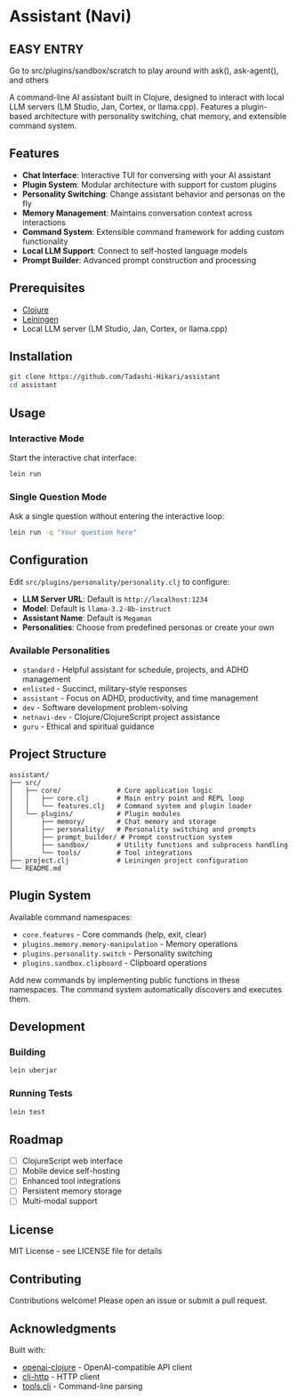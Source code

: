 # Assistant (Navi)

## EASY ENTRY

Go to src/plugins/sandbox/scratch to play around with ask(), ask-agent(), and others


A command-line AI assistant built in Clojure, designed to interact with local LLM servers (LM Studio, Jan, Cortex, or llama.cpp). Features a plugin-based architecture with personality switching, chat memory, and extensible command system.

## Features

- **Chat Interface**: Interactive TUI for conversing with your AI assistant
- **Plugin System**: Modular architecture with support for custom plugins
- **Personality Switching**: Change assistant behavior and personas on the fly
- **Memory Management**: Maintains conversation context across interactions
- **Command System**: Extensible command framework for adding custom functionality
- **Local LLM Support**: Connect to self-hosted language models
- **Prompt Builder**: Advanced prompt construction and processing

## Prerequisites

- [Clojure](https://clojure.org/guides/getting_started)
- [Leiningen](https://leiningen.org/)
- Local LLM server (LM Studio, Jan, Cortex, or llama.cpp)

## Installation

```bash
git clone https://github.com/Tadashi-Hikari/assistant
cd assistant
```

## Usage

### Interactive Mode

Start the interactive chat interface:

```bash
lein run
```

### Single Question Mode

Ask a single question without entering the interactive loop:

```bash
lein run -q "Your question here"
```

## Configuration

Edit `src/plugins/personality/personality.clj` to configure:

- **LLM Server URL**: Default is `http://localhost:1234`
- **Model**: Default is `llama-3.2-8b-instruct`
- **Assistant Name**: Default is `Megaman`
- **Personalities**: Choose from predefined personas or create your own

### Available Personalities

- `standard` - Helpful assistant for schedule, projects, and ADHD management
- `enlisted` - Succinct, military-style responses
- `assistant` - Focus on ADHD, productivity, and time management
- `dev` - Software development problem-solving
- `netnavi-dev` - Clojure/ClojureScript project assistance
- `guru` - Ethical and spiritual guidance

## Project Structure

```
assistant/
├── src/
│   ├── core/              # Core application logic
│   │   ├── core.clj       # Main entry point and REPL loop
│   │   └── features.clj   # Command system and plugin loader
│   └── plugins/           # Plugin modules
│       ├── memory/        # Chat memory and storage
│       ├── personality/   # Personality switching and prompts
│       ├── prompt_builder/ # Prompt construction system
│       ├── sandbox/       # Utility functions and subprocess handling
│       └── tools/         # Tool integrations
├── project.clj            # Leiningen project configuration
└── README.md
```

## Plugin System

Available command namespaces:
- `core.features` - Core commands (help, exit, clear)
- `plugins.memory.memory-manipulation` - Memory operations
- `plugins.personality.switch` - Personality switching
- `plugins.sandbox.clipboard` - Clipboard operations

Add new commands by implementing public functions in these namespaces. The command system automatically discovers and executes them.

## Development

### Building

```bash
lein uberjar
```

### Running Tests

```bash
lein test
```

## Roadmap

- [ ] ClojureScript web interface
- [ ] Mobile device self-hosting
- [ ] Enhanced tool integrations
- [ ] Persistent memory storage
- [ ] Multi-modal support

## License

MIT License - see LICENSE file for details

## Contributing

Contributions welcome! Please open an issue or submit a pull request.

## Acknowledgments

Built with:
- [openai-clojure](https://github.com/wkok/openai-clojure) - OpenAI-compatible API client
- [clj-http](https://github.com/dakrone/clj-http) - HTTP client
- [tools.cli](https://github.com/clojure/tools.cli) - Command-line parsing
